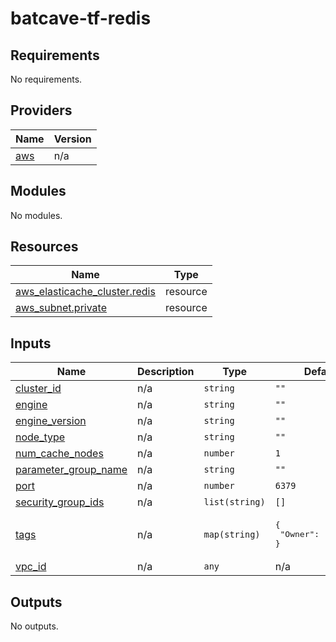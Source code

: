 # batcave-tf-redis

<!-- BEGINNING OF PRE-COMMIT-TERRAFORM DOCS HOOK -->
## Requirements

No requirements.

## Providers

| Name | Version |
|------|---------|
| <a name="provider_aws"></a> [aws](#provider\_aws) | n/a |

## Modules

No modules.

## Resources

| Name | Type |
|------|------|
| [aws_elasticache_cluster.redis](https://registry.terraform.io/providers/hashicorp/aws/latest/docs/resources/elasticache_cluster) | resource |
| [aws_subnet.private](https://registry.terraform.io/providers/hashicorp/aws/latest/docs/resources/subnet) | resource |

## Inputs

| Name | Description | Type | Default | Required |
|------|-------------|------|---------|:--------:|
| <a name="input_cluster_id"></a> [cluster\_id](#input\_cluster\_id) | n/a | `string` | `""` | no |
| <a name="input_engine"></a> [engine](#input\_engine) | n/a | `string` | `""` | no |
| <a name="input_engine_version"></a> [engine\_version](#input\_engine\_version) | n/a | `string` | `""` | no |
| <a name="input_node_type"></a> [node\_type](#input\_node\_type) | n/a | `string` | `""` | no |
| <a name="input_num_cache_nodes"></a> [num\_cache\_nodes](#input\_num\_cache\_nodes) | n/a | `number` | `1` | no |
| <a name="input_parameter_group_name"></a> [parameter\_group\_name](#input\_parameter\_group\_name) | n/a | `string` | `""` | no |
| <a name="input_port"></a> [port](#input\_port) | n/a | `number` | `6379` | no |
| <a name="input_security_group_ids"></a> [security\_group\_ids](#input\_security\_group\_ids) | n/a | `list(string)` | `[]` | no |
| <a name="input_tags"></a> [tags](#input\_tags) | n/a | `map(string)` | <pre>{<br>  "Owner": "Batcave"<br>}</pre> | no |
| <a name="input_vpc_id"></a> [vpc\_id](#input\_vpc\_id) | n/a | `any` | n/a | yes |

## Outputs

No outputs.
<!-- END OF PRE-COMMIT-TERRAFORM DOCS HOOK -->
